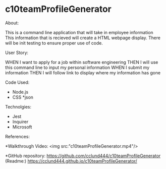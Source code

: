 # c10teamProfileGenerator

About:

This is a command line application that will take in employee information
This information that is recieved will create a HTML webpage display. There 
will be init testing to ensure proper use of code.  

User Story:

WHEN I want to apply for a job within software engineering
THEN I will use this command line to input my personal information
WHEN I submit my information
THEN I will follow link to display where my information has gone

Code Used:

* Node.js
* CSS
*json

Technolgies: 

- Jest
- Inquirer
- Microsoft 

References:

*Walkthrough Video:
<img src:"c10teamProfileGenerator.mp4"/>

*GitHub repository: 
https://github.com/cclund444/c10teamProfileGenerator
    (Readme:)
https://cclund444.github.io/c10teamProfileGenerator/
